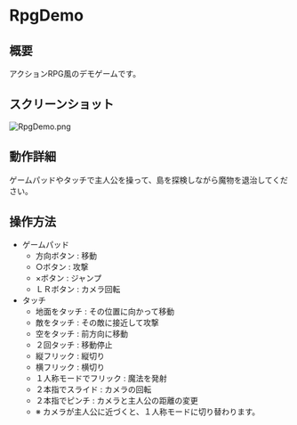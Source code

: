 # RpgDemo

## 概要
アクションRPG風のデモゲームです。

## スクリーンショット
![RpgDemo.png](https://github.com/nekoharuyuki/PSM/blob/master/sample/demo/RpgDemo/screenshot/RpgDemo.png)

## 動作詳細
ゲームパッドやタッチで主人公を操って、島を探検しながら魔物を退治してください。

## 操作方法
* ゲームパッド
  * 方向ボタン : 移動
  * ○ボタン : 攻撃
  * ×ボタン : ジャンプ
  * ＬＲボタン : カメラ回転
* タッチ
  * 地面をタッチ : その位置に向かって移動
  * 敵をタッチ : その敵に接近して攻撃
  * 空をタッチ : 前方向に移動
  * ２回タッチ : 移動停止
  * 縦フリック : 縦切り
  * 横フリック : 横切り
  * １人称モードでフリック : 魔法を発射
  * ２本指でスライド : カメラの回転
  * ２本指でピンチ : カメラと主人公の距離の変更
  * ※ カメラが主人公に近づくと、１人称モードに切り替わります。
